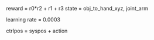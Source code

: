 reward = r0*r2 + r1 + r3
state = obj_to_hand_xyz, joint_arm

learning rate = 0.0003

ctrlpos = syspos + action